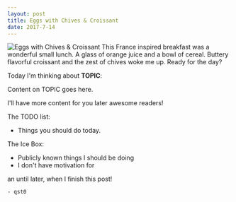 ```yaml
---
layout: post
title: Eggs with Chives & Croissant
date: 2017-7-14
---
```

![Eggs with Chives & Croissant ](http://cerealize.me/images/2017-7-14.jpg)
This France inspired breakfast was a wonderful small lunch.
A glass of orange juice and a bowl of cereal.
Buttery flavorful croissant and the zest of chives woke me up.
Ready for the day?

Today I'm thinking about **TOPIC**:

Content on TOPIC goes here.

I'll have more content for you later awesome readers!

The TODO list:
* Things you should do today.

The Ice Box:
* Publicly known things I should be doing
* I don't have motivation for

an until later, when I finish this post!

`- qst0`

